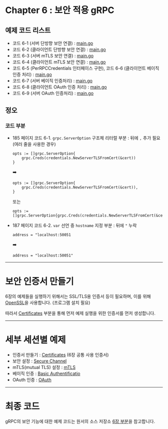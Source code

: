 # Chapter 6 : 보안 적용 gRPC

## 예제 코드 리스트
- 코드 6-1 (서버 단방향 보안 연결) : [main.go](01-SecureChannel/productinfo/server/main.go)
- 코드 6-2 (클라이언트 단방향 보안 연결) : [main.go](01-SecureChannel/productinfo/client/main.go)
- 코드 6-3 (서버 mTLS 보안 연결) : [main.go](02-mTLS/productinfo/server/main.go)
- 코드 6-4 (클라이언트 mTLS 보안 연결) : [main.go](02-mTLS/productinfo/client/main.go)
- 코드 6-5 (PerRPCCredentials 인터페이스 구현), 코드 6-6 (클라이언트 베이직 인증 처리) : [main.go](03-BasicAuth/productinfo/client/main.go)
- 코드 6-7 (서버 베이직 인증처리) : [main.go](03-BasicAuth/productinfo/server/main.go)
- 코드 6-8 (클라이언트 OAuth 인증 처리) : [main.go](04-OAuth/productinfo/client/main.go)
- 코드 6-9 (서버 OAuth 인증처리) : [main.go](04-OAuth/productinfo/server/main.go)

## 정오
### 코드 부분
- 185 페이지 코드 6-1. `grpc.ServerOption` 구조체 리터럴 부분 : 뒤에 `,` 추가 필요 (여러 줄을 사용한 경우)
    ```
    opts := []grpc.ServerOption{
        grpc.Creds(credentials.NewServerTLSFromCert(&cert))
    }
    ```
    :arrow_right:
    ```
    opts := []grpc.ServerOption{
        grpc.Creds(credentials.NewServerTLSFromCert(&cert)),
    }
    ```
    또는
    ```
    opts := []grpc.ServerOption{grpc.Creds(credentials.NewServerTLSFromCert(&cert))}
    ```
- 187 페이지 코드 6-2. `var` 선언 중 `hostname` 지정 부분 : 뒤에 `"` 누락
    ```
    address = "localhost:50051
    ```
    :arrow_right:
    ```
    address = "localhost:50051"
    ```

---
# 보안 인증서 만들기
6장의 예제들을 실행하기 위해서는 SSL/TLS용 인증서 등이 필요하며, 이를 위해 [OpenSSL](https://www.openssl.org/)을 사용합니다. (프로그램 설치 필요)

따라서 [Certificates](./00-Certificates) 부분을 통해 먼저 예제 실행을 위한 인증서를 먼저 생성합니다.

---
# 세부 세션별 예제

* 인증서 만들기 : [Certificates](./00-Certificates) (6장 공통 사용 인증서)
* 보안 설정 : [Secure Channel](./01-SecureChannel)
* mTLS(mutual TLS) 설정 : [mTLS](./02-mTLS)
* 베이직 인증 : [Basic Authentificatio](./03-BasicAuth)
* OAuth 인증 : [OAuth](./04-OAuth)


---
# 최종 코드

gRPC의 보안 기능에 대한 예제 코드는 원서의 소스 저장소 [6장 부분](https://github.com/grpc-up-and-running/samples/tree/master/ch06)을 참고합니다.
